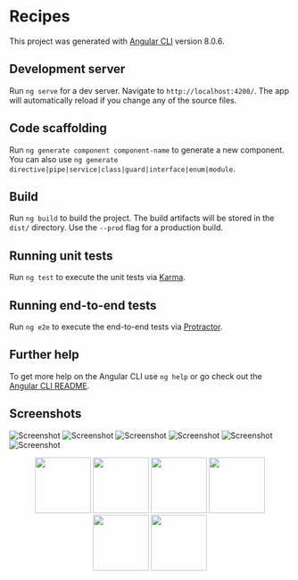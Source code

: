 # Recipes

This project was generated with [Angular CLI](https://github.com/angular/angular-cli) version 8.0.6.

## Development server

Run `ng serve` for a dev server. Navigate to `http://localhost:4200/`. The app will automatically reload if you change any of the source files.

## Code scaffolding

Run `ng generate component component-name` to generate a new component. You can also use `ng generate directive|pipe|service|class|guard|interface|enum|module`.

## Build

Run `ng build` to build the project. The build artifacts will be stored in the `dist/` directory. Use the `--prod` flag for a production build.

## Running unit tests

Run `ng test` to execute the unit tests via [Karma](https://karma-runner.github.io).

## Running end-to-end tests

Run `ng e2e` to execute the end-to-end tests via [Protractor](http://www.protractortest.org/).

## Further help

To get more help on the Angular CLI use `ng help` or go check out the [Angular CLI README](https://github.com/angular/angular-cli/blob/master/README.md).

## Screenshots
![Screenshot](https://github.com/Aljamil1113/Angular8Recipe/tree/master/screenshots/login.PNG "LOG IN")
![Screenshot](https://github.com/Aljamil1113/Angular8Recipe/tree/master/screenshots/newRecipe.PNG "Add new recipe")
![Screenshot](https://github.com/Aljamil1113/Angular8Recipe/tree/master/screenshots/newRecipeIngredient.PNG "Add new recipe with ingredient")
![Screenshot](https://github.com/Aljamil1113/Angular8Recipe/tree/master/screenshots/recipes.PNG "List of recipes")
![Screenshot](https://github.com/Aljamil1113/Angular8Recipe/tree/master/screenshots/shoppingList.PNG "List of shopping lists")
![Screenshot](https://github.com/Aljamil1113/Angular8Recipe/tree/master/screenshots/signUP.PNG "SIGN Up")

<div align="center"> 
<img src="https://github.com/Aljamil1113/Angular8Recipe/tree/master/screenshots/login.PNG" width="100" height="100"/>
<img src="https://github.com/Aljamil1113/Angular8Recipe/tree/master/screenshots/newRecipe.PNG" width="100" height="100"/>
<img src="https://github.com/Aljamil1113/Angular8Recipe/tree/master/screenshots/newRecipeIngredient.PNG" width="100" height="100"/>
<img src="https://github.com/Aljamil1113/Angular8Recipe/tree/master/screenshots/recipes.PNG" width="100" height="100"/>
<img src="https://github.com/Aljamil1113/Angular8Recipe/tree/master/screenshots/shoppingList.PNG" width="100" height="100"/>
<img src="https://github.com/Aljamil1113/Angular8Recipe/tree/master/screenshots/signUP.PNG" width="100" height="100"/>
</div>
